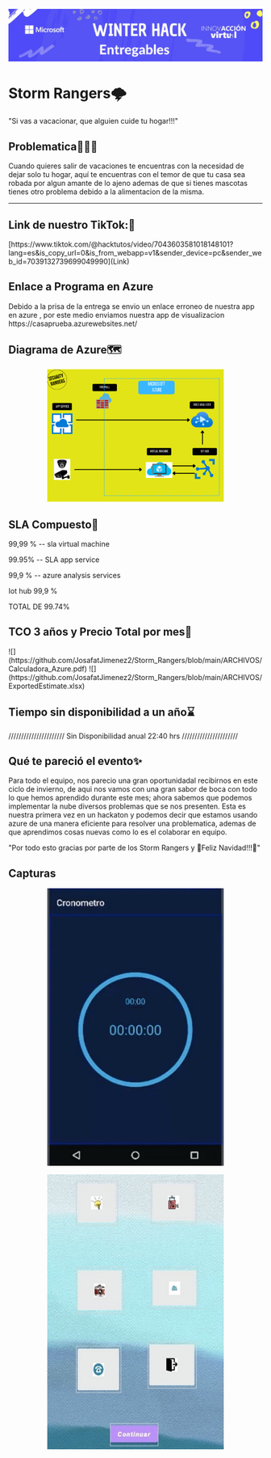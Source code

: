 ![](https://github.com/JosafatJimenez2/Storm_Rangers/blob/main/panel.png)
<h1>Storm Rangers🌩️</h1>
"Si vas a vacacionar, que alguien cuide tu hogar!!!"
<div>
	<h2>Problematica🚩🚩🚩</h2>
	<p>Cuando quieres salir de vacaciones te encuentras con la necesidad de dejar solo tu 		hogar, aquí te encuentras con el temor de que tu casa sea robada por algun amante de 		lo ajeno ademas de que si tienes mascotas tienes otro problema debido a la 		alimentacion de la misma.</p>
</div>

------------


<div>
	<h2>Link de nuestro TikTok:🔗</h2>
	[https://www.tiktok.com/@hacktutos/video/7043603581018148101?lang=es&is_copy_url=0&is_from_webapp=v1&sender_device=pc&sender_web_id=7039132739699049990](Link)
</div>
<h2>Enlace a Programa en Azure</h2>
<p>Debido a la prisa de la entrega se envio un enlace erroneo de nuestra app en azure , por este medio enviamos nuestra app de visualizacion  https://casaprueba.azurewebsites.net/</p>
<h2>Diagrama de Azure🗺️</h2>
<p align="center">
  <img src="https://github.com/JosafatJimenez2/Storm_Rangers/blob/cb5acfaabc758cef9b693835d91a15d764501860/Diagrama.png" width="350" title="hover text">
</p>
<h2>SLA Compuesto💸</h2>
<p>
99,99 % -- sla virtual machine

99.95% -- SLA app service

99,9 % -- azure analysis services

Iot hub 99,9 %

TOTAL DE 99.74%</p>
<h2>TCO 3 años y Precio Total por mes💸</h2>
![](https://github.com/JosafatJimenez2/Storm_Rangers/blob/main/ARCHIVOS/Calculadora_Azure.pdf)
![](https://github.com/JosafatJimenez2/Storm_Rangers/blob/main/ARCHIVOS/ExportedEstimate.xlsx)
<h2>Tiempo sin disponibilidad a un año⌛</h2>

<p>//////////////////////
	Sin Disponibilidad anual 22:40 hrs
   //////////////////////
</p>

<h2>Qué te pareció el evento✨</h2>
<p>
Para todo el equipo, nos parecio una gran oportunidadal recibirnos en este ciclo de invierno, de aqui nos vamos con una gran sabor de boca con todo lo que hemos aprendido 	   durante este mes; ahora sabemos que podemos implementar la nube diversos problemas que se nos presenten.
Esta es nuestra primera vez en un hackaton y podemos decir que estamos usando azure de una manera eficiente para resolver una problematica, ademas de que aprendimos cosas         nuevas como lo es el colaborar en equipo.</p>
	
"Por todo esto gracias por parte de los Storm Rangers y 🎄Feliz Navidad!!!🎅"
<h2>Capturas</h2>
<p align="center">
  <img src="https://github.com/JosafatJimenez2/Storm_Rangers/blob/main/Capturas/app1.jpg" width="350" title="hover text">
</p>

<p align="center">
  <img src="https://github.com/JosafatJimenez2/Storm_Rangers/blob/main/Capturas/app2.jpg" width="350" title="hover text">
</p>
